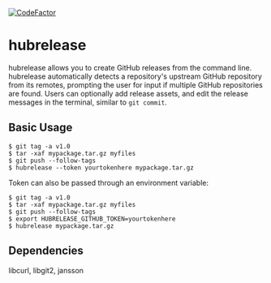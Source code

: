 [![CodeFactor](https://www.codefactor.io/repository/github/markusg/hubrelease/badge)](https://www.codefactor.io/repository/github/markusg/hubrelease)

# hubrelease

hubrelease allows you to create GitHub releases from the command line. hubrelease automatically detects a repository's upstream GitHub repository from its remotes, prompting the user for input if multiple GitHub repositories are found. Users can optionally add release assets, and edit the release messages in the terminal, similar to `git commit`.

## Basic Usage
```
$ git tag -a v1.0
$ tar -xaf mypackage.tar.gz myfiles
$ git push --follow-tags
$ hubrelease --token yourtokenhere mypackage.tar.gz
```
Token can also be passed through an environment variable:
```
$ git tag -a v1.0
$ tar -xaf mypackage.tar.gz myfiles
$ git push --follow-tags
$ export HUBRELEASE_GITHUB_TOKEN=yourtokenhere
$ hubrelease mypackage.tar.gz
```

## Dependencies
libcurl, libgit2, jansson

